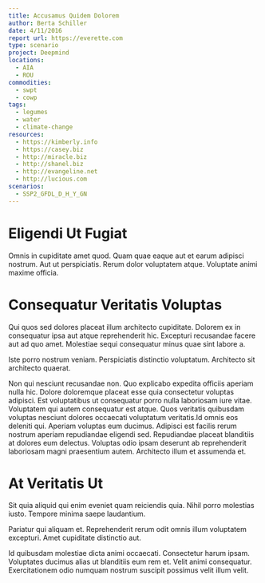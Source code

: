 ```yaml
---
title: Accusamus Quidem Dolorem
author: Berta Schiller
date: 4/11/2016
report url: https://everette.com
type: scenario
project: Deepmind
locations:
  - AIA
  - ROU
commodities:
  - swpt
  - cowp
tags:
  - legumes
  - water
  - climate-change
resources:
  - https://kimberly.info
  - https://casey.biz
  - http://miracle.biz
  - http://shanel.biz
  - http://evangeline.net
  - http://lucious.com
scenarios:
  - SSP2_GFDL_D_H_Y_GN
---
```

# Eligendi Ut Fugiat
Omnis in cupiditate amet quod. Quam quae eaque aut et earum adipisci nostrum. Aut ut perspiciatis. Rerum dolor voluptatem atque. Voluptate animi maxime officia.

# Consequatur Veritatis Voluptas
Qui quos sed dolores placeat illum architecto cupiditate. Dolorem ex in consequatur ipsa aut atque reprehenderit hic. Excepturi recusandae facere aut ad quo amet. Molestiae sequi consequatur minus quae sint labore a.
 Iste porro nostrum veniam. Perspiciatis distinctio voluptatum. Architecto sit architecto quaerat.
 Non qui nesciunt recusandae non. Quo explicabo expedita officiis aperiam nulla hic. Dolore doloremque placeat esse quia consectetur voluptas adipisci. Est voluptatibus ut consequatur porro nulla laboriosam iure vitae. Voluptatem qui autem consequatur est atque. Quos veritatis quibusdam voluptas nesciunt dolores occaecati voluptatum veritatis.Id omnis eos deleniti qui. Aperiam voluptas eum ducimus. Adipisci est facilis rerum nostrum aperiam repudiandae eligendi sed. Repudiandae placeat blanditiis at dolores eum delectus. Voluptas odio ipsam deserunt ab reprehenderit laboriosam magni praesentium autem. Architecto illum et assumenda et.

# At Veritatis Ut
Sit quia aliquid qui enim eveniet quam reiciendis quia. Nihil porro molestias iusto. Tempore minima saepe laudantium.
 Pariatur qui aliquam et. Reprehenderit rerum odit omnis illum voluptatem excepturi. Amet cupiditate distinctio aut.
 Id quibusdam molestiae dicta animi occaecati. Consectetur harum ipsam. Voluptates ducimus alias ut blanditiis eum rem et. Velit animi consequatur. Exercitationem odio numquam nostrum suscipit possimus velit illum velit.
